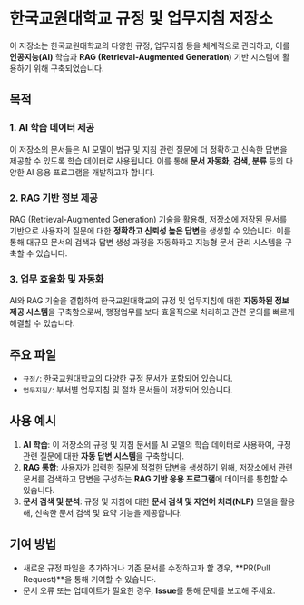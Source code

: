 # 한국교원대학교 규정 및 업무지침 저장소

이 저장소는 한국교원대학교의 다양한 규정, 업무지침 등을 체계적으로 관리하고, 이를 **인공지능(AI)** 학습과 **RAG (Retrieval-Augmented Generation)** 기반 시스템에 활용하기 위해 구축되었습니다.

## 목적

### 1. **AI 학습 데이터 제공**

이 저장소의 문서들은 AI 모델이 법규 및 지침 관련 질문에 더 정확하고 신속한 답변을 제공할 수 있도록 학습 데이터로 사용됩니다. 이를 통해 **문서 자동화, 검색, 분류** 등의 다양한 AI 응용 프로그램을 개발하고자 합니다.

### 2. **RAG 기반 정보 제공**

RAG (Retrieval-Augmented Generation) 기술을 활용해, 저장소에 저장된 문서를 기반으로 사용자의 질문에 대한 **정확하고 신뢰성 높은 답변**을 생성할 수 있습니다. 이를 통해 대규모 문서의 검색과 답변 생성 과정을 자동화하고 지능형 문서 관리 시스템을 구축할 수 있습니다.

### 3. **업무 효율화 및 자동화**

AI와 RAG 기술을 결합하여 한국교원대학교의 규정 및 업무지침에 대한 **자동화된 정보 제공 시스템**을 구축함으로써, 행정업무를 보다 효율적으로 처리하고 관련 문의를 빠르게 해결할 수 있습니다.

## 주요 파일

- `규정/`: 한국교원대학교의 다양한 규정 문서가 포함되어 있습니다.
- `업무지침/`: 부서별 업무지침 및 절차 문서들이 저장되어 있습니다.

## 사용 예시

1. **AI 학습**: 이 저장소의 규정 및 지침 문서를 AI 모델의 학습 데이터로 사용하여, 규정 관련 질문에 대한 **자동 답변 시스템**을 구축합니다.
2. **RAG 통합**: 사용자가 입력한 질문에 적절한 답변을 생성하기 위해, 저장소에서 관련 문서를 검색하고 답변을 구성하는 **RAG 기반 응용 프로그램**에 데이터를 통합할 수 있습니다.
3. **문서 검색 및 분석**: 규정 및 지침에 대한 **문서 검색 및 자연어 처리(NLP)** 모델을 활용해, 신속한 문서 검색 및 요약 기능을 제공합니다.

## 기여 방법

- 새로운 규정 파일을 추가하거나 기존 문서를 수정하고자 할 경우, **PR(Pull Request)**을 통해 기여할 수 있습니다.
- 문서 오류 또는 업데이트가 필요한 경우, **Issue**를 통해 문제를 보고해 주세요.
